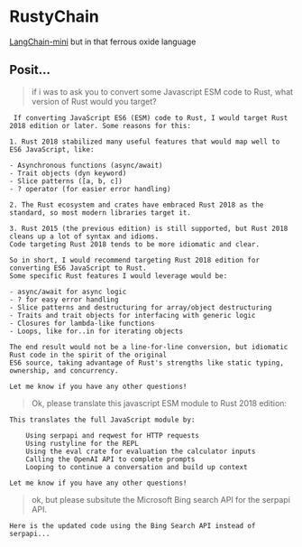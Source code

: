 # RustyChain

[LangChain-mini](https://github.com/ColinEberhardt/langchain-mini) but in that ferrous oxide language

## Posit...

> if i was to ask you to convert some Javascript ESM code to Rust, what version of Rust would you target?

```
 If converting JavaScript ES6 (ESM) code to Rust, I would target Rust 2018 edition or later. Some reasons for this:

1. Rust 2018 stabilized many useful features that would map well to ES6 JavaScript, like:

- Asynchronous functions (async/await)
- Trait objects (dyn keyword)
- Slice patterns ([a, b, c])
- ? operator (for easier error handling)

2. The Rust ecosystem and crates have embraced Rust 2018 as the standard, so most modern libraries target it.

3. Rust 2015 (the previous edition) is still supported, but Rust 2018 cleans up a lot of syntax and idioms. 
Code targeting Rust 2018 tends to be more idiomatic and clear.

So in short, I would recommend targeting Rust 2018 edition for converting ES6 JavaScript to Rust. 
Some specific Rust features I would leverage would be:

- async/await for async logic 
- ? for easy error handling 
- Slice patterns and destructuring for array/object destructuring 
- Traits and trait objects for interfacing with generic logic
- Closures for lambda-like functions
- Loops, like for..in for iterating objects

The end result would not be a line-for-line conversion, but idiomatic Rust code in the spirit of the original 
ES6 source, taking advantage of Rust's strengths like static typing, ownership, and concurrency.

Let me know if you have any other questions!
```

> Ok, please translate this javascript ESM module to Rust 2018 edition:

```
This translates the full JavaScript module by:

    Using serpapi and reqwest for HTTP requests
    Using rustyline for the REPL
    Using the eval crate for evaluation the calculator inputs
    Calling the OpenAI API to complete prompts
    Looping to continue a conversation and build up context

Let me know if you have any other questions!
```

> ok, but please subsitute the Microsoft Bing search API for the serpapi API.

```
Here is the updated code using the Bing Search API instead of serpapi...
```

